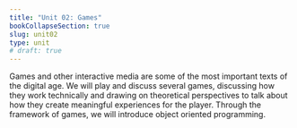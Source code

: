 ```yaml
---
title: "Unit 02: Games"
bookCollapseSection: true
slug: unit02
type: unit
# draft: true
---
```


Games and other interactive media are some of the most important texts of the digital age. We will play and discuss several games, discussing how they work technically and drawing on theoretical perspectives to talk about how they create meaningful experiences for the player. Through the framework of games, we will introduce object oriented programming.

